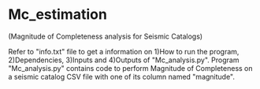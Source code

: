# Mc_estimation 
(Magnitude of Completeness analysis for Seismic Catalogs)

Refer to "info.txt" file to get a information on 1)How to run the program, 2)Dependencies, 3)Inputs and 4)Outputs of "Mc_analysis.py".
Program "Mc_analysis.py" contains code to perform Magnitude of Completeness on a seismic catalog CSV file with one of its column named "magnitude".
